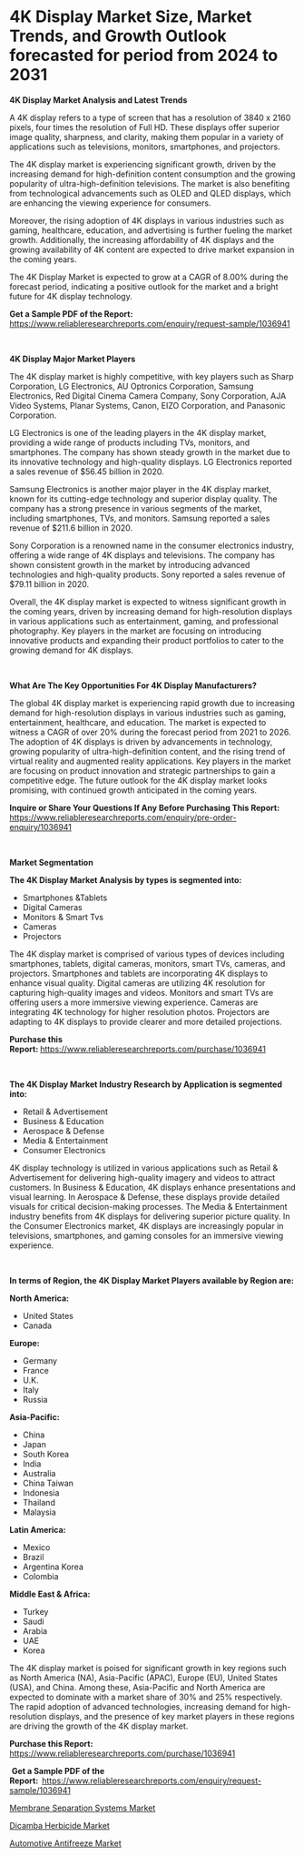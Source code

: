 <p><h1>4K Display Market Size, Market Trends, and Growth Outlook forecasted for period from 2024 to 2031</h1></p><p><strong>4K Display Market Analysis and Latest Trends</strong></p>
<p><p>A 4K display refers to a type of screen that has a resolution of 3840 x 2160 pixels, four times the resolution of Full HD. These displays offer superior image quality, sharpness, and clarity, making them popular in a variety of applications such as televisions, monitors, smartphones, and projectors.</p><p>The 4K display market is experiencing significant growth, driven by the increasing demand for high-definition content consumption and the growing popularity of ultra-high-definition televisions. The market is also benefiting from technological advancements such as OLED and QLED displays, which are enhancing the viewing experience for consumers.</p><p>Moreover, the rising adoption of 4K displays in various industries such as gaming, healthcare, education, and advertising is further fueling the market growth. Additionally, the increasing affordability of 4K displays and the growing availability of 4K content are expected to drive market expansion in the coming years.</p><p>The 4K Display Market is expected to grow at a CAGR of 8.00% during the forecast period, indicating a positive outlook for the market and a bright future for 4K display technology.</p></p>
<p><strong>Get a Sample PDF of the Report:&nbsp;</strong> <a href="https://www.reliableresearchreports.com/enquiry/request-sample/1036941">https://www.reliableresearchreports.com/enquiry/request-sample/1036941</a></p>
<p>&nbsp;</p>
<p><strong>4K Display Major Market Players</strong></p>
<p><p>The 4K display market is highly competitive, with key players such as Sharp Corporation, LG Electronics, AU Optronics Corporation, Samsung Electronics, Red Digital Cinema Camera Company, Sony Corporation, AJA Video Systems, Planar Systems, Canon, EIZO Corporation, and Panasonic Corporation.</p><p>LG Electronics is one of the leading players in the 4K display market, providing a wide range of products including TVs, monitors, and smartphones. The company has shown steady growth in the market due to its innovative technology and high-quality displays. LG Electronics reported a sales revenue of $56.45 billion in 2020.</p><p>Samsung Electronics is another major player in the 4K display market, known for its cutting-edge technology and superior display quality. The company has a strong presence in various segments of the market, including smartphones, TVs, and monitors. Samsung reported a sales revenue of $211.6 billion in 2020.</p><p>Sony Corporation is a renowned name in the consumer electronics industry, offering a wide range of 4K displays and televisions. The company has shown consistent growth in the market by introducing advanced technologies and high-quality products. Sony reported a sales revenue of $79.11 billion in 2020.</p><p>Overall, the 4K display market is expected to witness significant growth in the coming years, driven by increasing demand for high-resolution displays in various applications such as entertainment, gaming, and professional photography. Key players in the market are focusing on introducing innovative products and expanding their product portfolios to cater to the growing demand for 4K displays.</p></p>
<p>&nbsp;</p>
<p><strong>What Are The Key Opportunities For 4K Display Manufacturers?</strong></p>
<p><p>The global 4K display market is experiencing rapid growth due to increasing demand for high-resolution displays in various industries such as gaming, entertainment, healthcare, and education. The market is expected to witness a CAGR of over 20% during the forecast period from 2021 to 2026. The adoption of 4K displays is driven by advancements in technology, growing popularity of ultra-high-definition content, and the rising trend of virtual reality and augmented reality applications. Key players in the market are focusing on product innovation and strategic partnerships to gain a competitive edge. The future outlook for the 4K display market looks promising, with continued growth anticipated in the coming years.</p></p>
<p><strong>Inquire or Share Your Questions If Any Before Purchasing This Report:</strong> <a href="https://www.reliableresearchreports.com/enquiry/pre-order-enquiry/1036941">https://www.reliableresearchreports.com/enquiry/pre-order-enquiry/1036941</a></p>
<p>&nbsp;</p>
<p><strong>Market Segmentation</strong></p>
<p><strong>The 4K Display Market Analysis by types is segmented into:</strong></p>
<p><ul><li>Smartphones &Tablets</li><li>Digital Cameras</li><li>Monitors & Smart Tvs</li><li>Cameras</li><li>Projectors</li></ul></p>
<p><p>The 4K display market is comprised of various types of devices including smartphones, tablets, digital cameras, monitors, smart TVs, cameras, and projectors. Smartphones and tablets are incorporating 4K displays to enhance visual quality. Digital cameras are utilizing 4K resolution for capturing high-quality images and videos. Monitors and smart TVs are offering users a more immersive viewing experience. Cameras are integrating 4K technology for higher resolution photos. Projectors are adapting to 4K displays to provide clearer and more detailed projections.</p></p>
<p><strong>Purchase this Report:&nbsp;</strong><a href="https://www.reliableresearchreports.com/purchase/1036941">https://www.reliableresearchreports.com/purchase/1036941</a></p>
<p>&nbsp;</p>
<p><strong>The 4K Display Market Industry Research by Application is segmented into:</strong></p>
<p><ul><li>Retail & Advertisement</li><li>Business & Education</li><li>Aerospace & Defense</li><li>Media & Entertainment</li><li>Consumer Electronics</li></ul></p>
<p><p>4K display technology is utilized in various applications such as Retail & Advertisement for delivering high-quality imagery and videos to attract customers. In Business & Education, 4K displays enhance presentations and visual learning. In Aerospace & Defense, these displays provide detailed visuals for critical decision-making processes. The Media & Entertainment industry benefits from 4K displays for delivering superior picture quality. In the Consumer Electronics market, 4K displays are increasingly popular in televisions, smartphones, and gaming consoles for an immersive viewing experience.</p></p>
<p>&nbsp;</p>
<p><strong>In terms of Region, the 4K Display Market Players available by Region are:</strong></p>
<p>
    <p> <strong> North America: </strong>
        <ul>
            <li>United States</li>
            <li>Canada</li>
        </ul>
        </p> 
    <p> <strong> Europe: </strong>
        <ul>
            <li>Germany</li>
            <li>France</li>
            <li>U.K.</li>
            <li>Italy</li>
            <li>Russia</li>
        </ul>
        </p> 
    <p> <strong> Asia-Pacific: </strong>
        <ul>
            <li>China</li>
            <li>Japan</li>
            <li>South Korea</li>
            <li>India</li>
            <li>Australia</li>
            <li>China Taiwan</li>
            <li>Indonesia</li>
            <li>Thailand</li>
            <li>Malaysia</li>
        </ul>
        </p> 
    <p> <strong> Latin America: </strong>
        <ul>
            <li>Mexico</li>
            <li>Brazil</li>
            <li>Argentina Korea</li>
            <li>Colombia</li>
        </ul>
        </p> 
    <p> <strong> Middle East & Africa: </strong>
        <ul>
            <li>Turkey</li>
            <li>Saudi</li>
            <li>Arabia</li>
            <li>UAE</li>
            <li>Korea</li>
        </ul>
    </p>
    </p>
<p><p>The 4K display market is poised for significant growth in key regions such as North America (NA), Asia-Pacific (APAC), Europe (EU), United States (USA), and China. Among these, Asia-Pacific and North America are expected to dominate with a market share of 30% and 25% respectively. The rapid adoption of advanced technologies, increasing demand for high-resolution displays, and the presence of key market players in these regions are driving the growth of the 4K display market.</p></p>
<p><strong>Purchase this Report: </strong><a href="https://www.reliableresearchreports.com/purchase/1036941">https://www.reliableresearchreports.com/purchase/1036941</a></p>
<p>&nbsp;<strong>Get a Sample PDF of the Report:&nbsp;&nbsp;</strong><a href="https://www.reliableresearchreports.com/enquiry/request-sample/1036941">https://www.reliableresearchreports.com/enquiry/request-sample/1036941</a></p>
<p><strong></strong></p>
<p><p><a href="https://cedar-agate-3da.notion.site/Membrane-Separation-Systems-Market-Growth-Market-Trends-COVID-19-Impact-and-Forecasts-for-period--763898d9cfaf47519756b02df0e71a3a">Membrane Separation Systems Market</a></p><p><a href="https://copper-carbon-84f.notion.site/Dicamba-Herbicide-Market-Research-Report-Reveals-The-Latest-Trends-And-Opportunities-of-this-Market--9b1ba34a9a97467aaee6b7440c3cd5bc">Dicamba Herbicide Market</a></p><p><a href="https://circular-yam-9b9.notion.site/Automotive-Antifreeze-Market-Research-Report-Unlocks-Analysis-on-the-Market-Financial-Status-Market-d132a443609a4fa68055374e8ccbf8b8">Automotive Antifreeze Market</a></p></p>